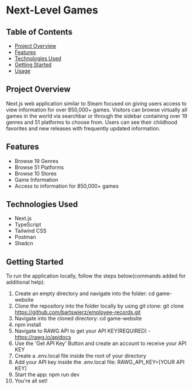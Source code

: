 # Next-Level Games

## Table of Contents

- [Project Overview](#project-overview)
- [Features](#features)
- [Technologies Used](#technologies-used)
- [Getting Started](#getting-started)
- [Usage](#usage)

## Project Overview

Next.js web application similar to Steam focused on giving users access to view information for over 850,000+ games. Visitors can browse virtually all games in the world via searchbar or through the sidebar containing over 19 genres and 51 platforms to choose from. Users can see their childhood favorites and new releases with frequently updated information. 

## Features
- Browse 19 Genres
- Browse 51 Platforms
- Browse 10 Stores
- Game Information
- Access to information for 850,000+ games

## Technologies Used
- Next.js
- TypeScript
- Tailwind CSS
- Postman
- Shadcn

## Getting Started
To run the application locally, follow the steps below(commands added for additional help):

1. Create an empty directory and navigate into the folder: cd game-website
2. Clone the repository into the folder locally by using git clone: git clone https://github.com/bartswierz/employee-records.git
3. Navigate into the cloned directory: cd game-website
4. npm install
5. Navigate to RAWG API to get your API KEY(REQUIRED) - https://rawg.io/apidocs
6. Use the 'Get API Key' Button and create an account to receive your API KEY
6. Create a .env.local file inside the root of your directory
7. Add your API key inside the .env.local file: RAWG_API_KEY=[YOUR API KEY]
7. Start the app: npm run dev
8. You're all set!       
